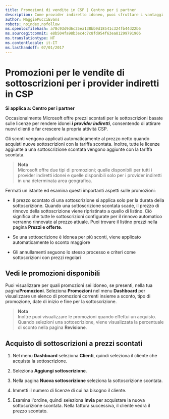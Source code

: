 ```yaml
---
title: Promozioni di vendite in CSP | Centro per i partner
description: Come provider indiretto idoneo, puoi sfruttare i vantaggi delle offerte di sottoscrizioni scontate e offrire gli sconti ai tuoi clienti.
author: MaggiePucciEvans
robots: noindex,nofollow
ms.openlocfilehash: a78c93d9d6c25ea138bb9d18541c324fb44d22b6
ms.sourcegitcommit: e8b504fa98b3ec4c7c8fd954f63ea81299791906
ms.translationtype: HT
ms.contentlocale: it-IT
ms.lasthandoff: 07/01/2017
---
```

# <a name="subscription-sales-promotions-for-indirect-providers-in-csp"></a>Promozioni per le vendite di sottoscrizioni per i provider indiretti in CSP

**Si applica a: Centro per i partner**

<!--[FWLink: https://go.microsoft.com/fwlink/?linkid=852469]-->

Occasionalmente Microsoft offre prezzi scontati per le sottoscrizioni basate sulle licenze per rendere idonei ***i provider indiretti***, consentendo di attirare nuovi clienti e far crescere la propria attività CSP. 

Gli sconti vengono applicati automaticamente al prezzo netto quando acquisti nuove sottoscrizioni con la tariffa scontata. Inoltre, tutte le licenze aggiunte a una sottoscrizione scontata vengono aggiunte con la tariffa scontata. 

>**Nota**<br>
Microsoft offre due tipi di promozioni; quelle disponibili per tutti i provider indiretti idonei e quelle disponibili solo per i provider indiretti in una determinata area geografica.

Fermati un istante ed esamina questi importanti aspetti sulle promozioni:

-   Il prezzo scontato di una sottoscrizione si applica solo per la durata della sottoscrizione. Quando una sottoscrizione scontata scade, il prezzo di rinnovo della sottoscrizione viene ripristinato a quello di listino. Ciò significa che tutte le sottoscrizioni configurate per il rinnovo automatico verranno rinnovate al prezzo attuale. Puoi trovare il listino prezzi nella pagina **Prezzi e offerte**. 

-   Se una sottoscrizione è idonea per più sconti, viene applicato automaticamente lo sconto maggiore

-   Gli annullamenti seguono lo stesso processo e criteri come sottoscrizioni con prezzi regolari

## <a name="see-available-promotions"></a>Vedi le promozioni disponibili

Puoi visualizzare per quali promozioni sei idoneo, se presenti, nella tua pagina**Promozioni**. Seleziona **Promozioni** nel menu **Dashboard** per visualizzare un elenco di promozioni correnti insieme a sconto, tipo di promozione, date di inizio e fine per la sottoscrizione. 

>**Nota**<br>
Inoltre puoi visualizzare le promozioni quando effettui un acquisto. Quando selezioni una sottoscrizione, viene visualizzata la percentuale di sconto nella pagina **Revisione**.

## <a name="purchase-subscriptions-at-discounted-prices"></a>Acquisto di sottoscrizioni a prezzi scontati

1. Nel menu **Dashboard** seleziona **Clienti**, quindi seleziona il cliente che acquista la sottoscrizione. 

2. Seleziona **Aggiungi sottoscrizione**.

3. Nella pagina **Nuova sottoscrizione** seleziona la sottoscrizione scontata.

4. Immetti il numero di licenze di cui ha bisogno il cliente. 

5. Esamina l'ordine, quindi seleziona **Invia** per acquistare la nuova sottoscrizione scontata. Nella fattura successiva, il cliente vedrà il prezzo scontato.  



